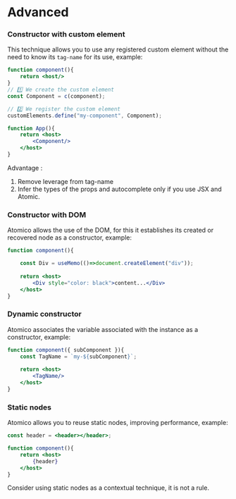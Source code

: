 # Advanced

### Constructor with custom element

This technique allows you to use any registered custom element without the need to know its `tag-name` for its use, example:

```jsx
function component(){
    return <host/>
}
// 1️⃣ We create the custom element
const Component = c(component);

// 2️⃣ We register the custom element
customElements.define("my-component", Component);

function App(){
    return <host>
        <Component/>
    </host>
}
```

Advantage : 

1. Remove leverage from tag-name 
2. Infer the types of the props and autocomplete only if you use JSX and Atomic.

### Constructor with DOM

Atomico allows the use of the DOM, for this it establishes its created or recovered node as a constructor, example:

```jsx
function component(){

    const Div = useMemo(()=>document.createElement("div"));
    
    return <host>
        <Div style="color: black">content...</Div>
    </host>
}
```

### Dynamic constructor

Atomico associates the variable associated with the instance as a constructor, example:

```jsx
function component({ subComponent }){
    const TagName = `my-${subComponent}`;
    
    return <host>
        <TagName/>
    </host>
}
```

### Static nodes

Atomico allows you to reuse static nodes, improving performance, example:

```jsx
const header = <header></header>;

function component(){
    return <host>
        {header}
    </host>
}
```

Consider using static nodes as a contextual technique, it is not a rule.


